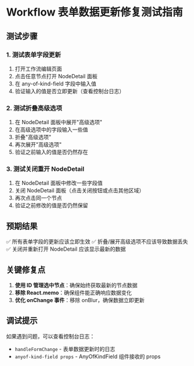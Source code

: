 # Workflow 表单数据更新修复测试指南

## 测试步骤

### 1. 测试表单字段更新

1. 打开工作流编辑页面
2. 点击任意节点打开 NodeDetail 面板
3. 在 any-of-kind-field 字段中输入值
4. 验证输入的值是否立即更新（查看控制台日志）

### 2. 测试折叠高级选项

1. 在 NodeDetail 面板中展开"高级选项"
2. 在高级选项中的字段输入一些值
3. 折叠"高级选项"
4. 再次展开"高级选项"
5. 验证之前输入的值是否仍然存在

### 3. 测试关闭重开 NodeDetail

1. 在 NodeDetail 面板中修改一些字段值
2. 关闭 NodeDetail 面板（点击关闭按钮或点击其他区域）
3. 再次点击同一个节点
4. 验证之前修改的值是否仍然保留

## 预期结果

✅ 所有表单字段的更新应该立即生效
✅ 折叠/展开高级选项不应该导致数据丢失
✅ 关闭并重新打开 NodeDetail 应该显示最新的数据

## 关键修复点

1. **使用 ID 管理选中节点**：确保始终获取最新的节点数据
2. **移除 React.memo**：确保组件能正确响应数据变化
3. **优化 onChange 事件**：移除 onBlur，确保数据立即更新

## 调试提示

如果遇到问题，可以查看控制台日志：

- `handleFormChange` - 表单数据更新时的日志
- `anyof-kind-field props` - AnyOfKindField 组件接收的 props
